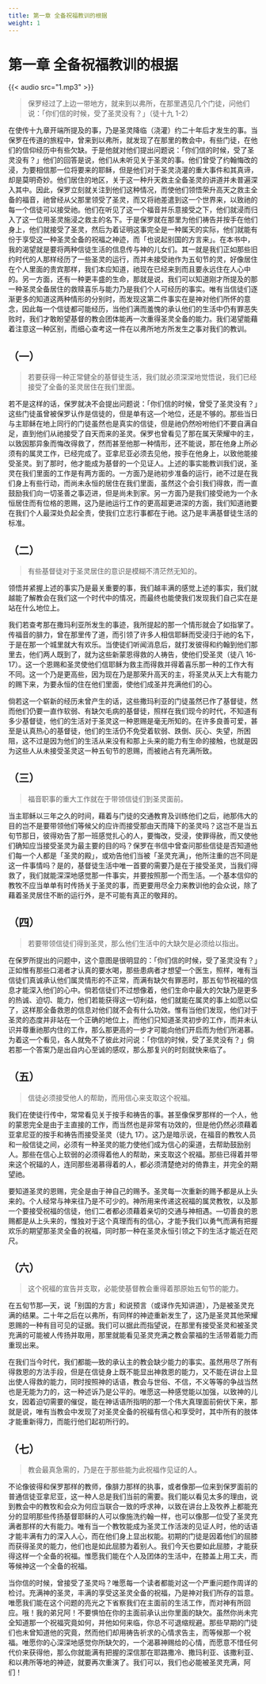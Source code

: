 ```yaml
---
title: 第一章 全备祝福教训的根据
weight: 1
---
```


# 第一章 全备祝福教训的根据
{{< audio src="1.mp3" >}}

> 保罗经过了上边一带地方，就来到以弗所，在那里遇见几个门徒，问他们说：「你们信的时候，受了圣灵没有？」（徒十九 1-2）

在使传十九章开端所提及的事，乃是圣灵降临（浇灌）约二十年后才发生的事。当保罗在传道的旅程中，曾来到以弗所，就发现了在那里的教会中，有些门徒，在他们的信仰经历中有些欠缺。于是他就对他们提出问题说：「你们信的时候，受了圣灵没有？」他们的回答是说，他们从未听见关于圣灵的事。他们曾受了约翰悔改的浸，为要相信那一位将要来的耶稣，但是他们对于圣灵浇灌的重大事件和其真谛，却是莫明奇妙。他们居住的地区，关于这一种升天救主全备圣灵的讲道并未普遍深入其中。因此，保罗立刻就关注到他们这种情况，而使他们领悟荣升高天之救主全备的福音，祂曾经从父那里领受了圣灵，而又将祂差遣到这一个世界来，以致祂的每一个信徒可以接受祂。他们在听见了这一个福音并乐意接受之下，他们就浸而归入了这一位用圣灵施浸之救主的名下。于是保罗就在那里为他们祷告并按手在他们身上，他们就接受了圣灵，然后为着证明这事完全是一种属天的实际，他们就能有份于享受这一种圣灵全备的祝福之神迹，而「也说起别国的方言来」。在本书中，我的渴望就是要将两种信徒生活的信息传与神的儿女们。其一就是我们正如那些旧约时代的人那样经历了一些圣灵的运行，而并未接受祂作为五旬节的灵，好像居住在个人里面的贵宾那样，我们本应知道，祂现在已经来到而且要永远住在人心中的。另一方面，还有一种更丰盛的生命，那就是说，我们可以知道刚才所提及的那一种圣灵全备居住的救赎喜乐与能力乃是我们个人可经历的事实。唯有当信徒们逐渐更多的知道这两种情形的分别时，而发现这第二件事实在是神对他们所怀的意念，因此每一个信徒都可能经历，当他们满而羞愧的承认他们的生活中仍有罪恶失败时，我们才敢盼望基督的教会团体能再一次重得圣灵全备的能力。我们渴望能藉着注意这一种区别，而细心查考这一件在以弗所地方所发生之事对我们的教训。

## （一）

> 若要获得一种正常健全的基督徒生活，我们就必须深深地觉悟说，我们已经接受了全备的圣灵居住在我们里面。

若不是这样的话，保罗就决不会提出问题说：「你们信的时候，曾受了圣灵没有？」这些门徒虽曾被保罗认作是信徒的，但是单有这—个地位，还是不够的。那些当日与主耶稣在地上同行的门徒虽然也是真实的信徒，但是祂仍然吩咐他们不要自满自足，直到他们从祂接受了自天而来的圣灵。保罗也曾看见了那在属天荣耀中的主，以致因那异象而悔改得救了，然而甚至他那一种情形，还不能说，那在他身上所必须有的属灵工作，已经完成了。亚拿尼亚必须去见他，按手在他身上，以致他能接受圣灵。到了那时，他才能成为基督的一个见证人。上述的事实能教训我们说，圣灵在我们里面的工作是有两方面的。一方面乃是祂初步准备的运行，祂不过是在我们身上有些行动，而尚未永恒的居住在我们里面，虽然这个会引我们得救，而一直鼓励我们向一切圣善之事迈进，但是尚未到家。另一方面乃是我们接受祂为一个永恒居住而有位格的恩赐，这乃是祂运行工作的更高超更进深的方面，我们知道祂要在我们个人最深处负起全责，使我们立志行事都在于祂。这乃是丰满基督徒生活的标准。

## （二）

> 有些基督徒对于圣灵居住的意识是模糊不清茫然无知的。

领悟并紧握上述的事实乃是最关重要的事，我们越丰满的感觉上述的事实，我们就越能了解教会在我们这一个时代中的情况，而最终也能使我们发现我们自己实在是站在什么地位上。

我们若查考那在撒玛利亚所发生的事迹，我所提起的那一个情形就会了如指掌了。传福音的腓力，曾在那里传了道，而引领了许多人相信耶稣而受浸归于祂的名下，于是在那一个城里就大有欢乐。当使徒们听闻消息后，就打发彼得和约翰到他们那里去，他们两人既到了，就为这些新蒙恩得救的人祷告，使他们受圣灵（徒八 16-17）。这一个恩赐和圣灵使他们信耶稣为救主而得救并得着喜乐那一种的工作大有不同。这一个乃是更高些，因为现在乃是那荣升高天的主，将圣灵从天上大有能力的赐下来，为要永恒的住在他们里面，使他们成圣并充满他们的心。

倘若这一个崭新的经历未曾产生的话，这些撒玛利亚的门徒虽然已作了基督徒，然而他们仍要一直作软弱、有缺欠毛病的基督徒，照样在我们现今的时代，不知道有多少基督徒，他们的生活对于圣灵这一种恩赐是毫无所知的。在许多良善可爱，甚至是认真热心的基督徒，他们的生活仍不免受着软弱、跌倒、灰心、失望，所困阻，这不过是因为他们的生活从来没有和那上头来的能力有生命的接触，也就是因为这些人从未接受圣灵这一种五旬节的恩赐，而被祂占有充满所致。

## （三）

> 福音职事的重大工作就在于带领信徒们到圣灵面前。

当主耶稣以三年之久的时间，藉着与门徒的交通教育及训练他们之后，祂那伟大的目的岂不是要带领他们等候父的应许而接受那由天而降下的圣灵吗？这岂不是当五旬节那日，彼得劝告了那一班感觉扎心的人，要悔改，受浸，使罪得赦，而又使他们确知应当接受圣灵为最主要的目的吗？保罗在书信中曾查问那些信徒是否知道他们每一个人都是「圣灵的殿」，或劝告他们当被「圣灵充满」，他所注重的岂不同是这一件事情吗？是的，基督徒生活中唯一首要的需要乃是在于接受圣灵，当我们得救了，我们就能深深地感觉那一件事实，并要按照那一个而生活。—个基本信仰的教牧不应当单单有时传扬关于圣灵的事，而更要用尽全力来教训他的会众说，除了藉着圣灵居住不断的运行外，是不可能有真正的敬拜的。

## （四）

> 若要带领信徒们得到圣灵，那么他们生活中的大缺欠是必须给以指出。

在保罗所提出的问题中，这个意图是很明显的：「你们信的时候，受了圣灵没有？」正如惟有那些口渴者才认真的要水喝，那些患病者才想望一个医生，照样，唯有当信徒们真诚承认他们属灵情形的不正常，而满有缺欠有罪恶时，那五旬节祝福的信息才能深入他们的心中。倘若信徒们不过想像着，他们生命中最大的欠缺乃是更多的热诚、迫切、能力，他们若能获得这一切利益，他们就能在属灵的事上如愿以偿了，这样那全备救恩的信息对他们就不会有什么功效。惟有当他们发现，他们对于圣灵的态度并非站在一个正确的地位上，而他们只知道圣灵初步的工作，而并未认识并尊重祂那内住的工作，那么那更高的一步才可能向他们开启而为他们所渴慕。为着这一个看见，各人就免不了彼此对问说：「你信的时候，受了圣灵没有？」倘若那一个答案乃是出自内心至诚的感叹，那么那复兴的时刻就快来临了。

## （五）

> 信徒必须接受他人的帮助，而用信心来支取这个祝福。

我们在使徒行传中，常常看见关于按手和祷告的事。甚至像保罗那样的一个人，他的蒙恩完全是由于主直接的工作，而当然也是非常有功效的，但是他仍然必须藉着亚拿尼亚的按手和祷告而接受圣灵（徒九 17）。这乃是暗示说，在福音的教牧人员和一般信徒之间，必须有一种圣灵的能力使他们成为信心的渠道，去帮助鼓励别人。那些在信心上软弱的必须得着他人的帮助，来支取这个祝福。那些已得着并带来这个祝辐的人，连同那些渴慕得着的人，都必须清楚绝对的倚靠主，并完全的期望祂。

要知道圣灵的恩赐，完全是由于神自己的赐予。圣灵每一次重新的赐予都是从上头来的。个人经常与神来往乃是不可少的。神所用来传递这祝福的属灵教牧，以及那一个要接受祝福的信徒，他们二者都必须藉着亲切的交通与神相遇。—切善良的恩赐都是从上头来的，惟独对于这个真理而有的信心，才能予我们以勇气而满有把握欢乐的期望那圣灵全备的祝福，同时那一种在圣灵永恒引领之下的生活才能近在咫尺。

## （六）

> 这个祝福的宣告并支取，必能使基督教会重得着那原始五旬节的能力。

在五旬节那—天，说「别国的方言」和说预言（或译作先知讲道），乃是被圣灵充满的结果。二十年之后在以弗所，有同样的神迹重新发生了，这乃是圣灵其他荣耀恩赐的一种有目可见的证据。我们可以据此而指望说，在那里有接受圣灵和被圣灵充满的可能被人传扬并取用，那里就能看见圣灵充满之教会蒙福的生活带着能力而重现出来。

在我们当今时代，我们都能—致的承认主的教会缺少能力的事实。虽然用尽了所有得救恩的方法手段，但是在信徒身上既不能显出神救恩的能力，又不能在讲台上显出使人得救的能力，同时按照神的话语，教会与世俗、不信，不义等等的争战当然也是无能为力的，这一种述诉乃是公平的。唯愿这—种感觉能以加强，以致神的儿女，因着迫切需要的催促，能在神话语所指明的那一个伟大真理面前俯伏下来，那就是说，唯有当教会中发现了对圣灵全备的祝福有信心和享受时，其中所有的肢体才能重新得力，而能行他们起初所行的。

## （七）

> 教会最真急需的，乃是在于那些能为此祝福作见证的人。

不论像彼得和保罗那样的教师，像腓力那样的执事，或者像那—位来到保罗面前的普通信徒亚拿尼亚，这一种人总是我们当前的需要。我们能以看见太多的理由，说到教会中的教牧和会众为何应当联合一致的呼求神，以致在讲台上及牧养上都能充分的显明那些传扬基督耶稣的人可以像施洗约翰一样，也可以像那—位受了圣灵充满者那样的大有能力。唯有当一个教牧能成为圣灵工作活泼的见证人时，他的话语才能丰满有力的深入人心，而在他们身上显出权能。初期的门徒是因着他们的屈膝而获得圣灵的能力，他们也是如此屈膝为着别人。我们今天也要如此屈膝，才能获得这样一个全备的祝福。惟愿我们能在个人及团体的生活中，在膝盖上用工夫，而等候神这一个全备的祝福。

当你信的时候，曾接受了圣灵吗？唯愿每一个读者都能对这一个严重问题作周详的检讨。充满神的圣灵，丰满的享受这圣灵全备的祝福，乃是神对我们所存的旨意。唯愿我们能在这个问题的亮光之下省察我们在主面前的生活工作，而对神有所回应。哦！我的弟兄阿！不要惧怕在你的主面前承认出你里面的缺欠。虽然你尚未完全知道那一个祝福究竟如何，并他如何来临，你总不可退缩规避。那些早期的门徒们也未曾知道他的究竟，然而他们却用祷告祈求的心情求告主，而等候那一个祝福。唯愿你的心深深地感觉你所缺欠的，一个渴慕神赐给的心情，而愿意不惜任何代价来获得他，那么你就能满有把握的深信那在耶路撒冷、撒玛利亚、该撒利亚、和以弗所等地的神迹，就要再次重演了。我们可以，我们也必能被圣灵充满，阿们！
